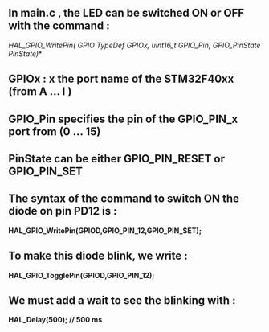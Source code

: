 ## In main.c , the LED can be switched ON or OFF with the command :

**HAL_GPIO_WritePin( GPIO TypeDef* GPIOx, uint16_t GPIO_Pin, GPIO_PinState PinState)**

## **GPIOx** : x the port name of the STM32F40xx (from A ... I )
## **GPIO_Pin** specifies the pin of the GPIO_PIN_x port from (0 ... 15)
## **PinState** can be either GPIO_PIN_RESET or GPIO_PIN_SET

## The syntax of the command to switch ON the diode on pin PD12 is :

**HAL_GPIO_WritePin(GPIOD,GPIO_PIN_12,GPIO_PIN_SET);**

## To make this diode blink, we write :
**HAL_GPIO_TogglePin(GPIOD,GPIO_PIN_12);**

## We must add a wait to see the blinking with :
**HAL_Delay(500); // 500 ms**
